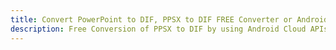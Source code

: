 ---title: Convert PowerPoint to DIF, PPSX to DIF FREE Converter or Android SDKdescription: Free Conversion of PPSX to DIF by using Android Cloud APIs & SDKs. Also Create, Edit & Render Microsoft Word & OpenOffice documents in the Cloud.---